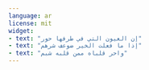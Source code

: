 ```yaml
---
language: ar
license: mit
widget:
- text: "إن العيون التي في طرفها حور"
- text: "إذا ما فعلت الخير ضوعف شرهم"
- text: "واحر قلباه ممن قلبه شبم"
---
```

